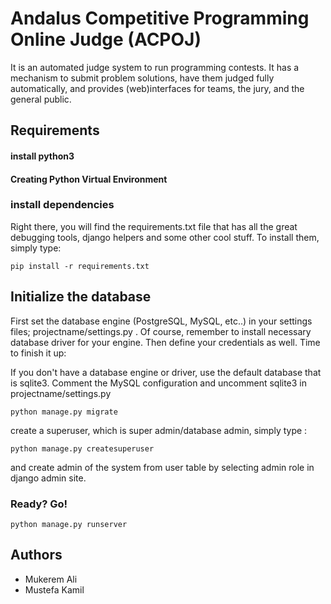 # Andalus Competitive Programming Online Judge (ACPOJ)


It is an automated judge system to run programming contests. It has a mechanism to submit problem solutions, have them judged fully automatically, and provides (web)interfaces for teams, the jury, and the general public.


## Requirements
#### install python3


#### Creating Python Virtual Environment 
### install dependencies
Right there, you will find the requirements.txt file that has all the great debugging tools, django helpers and some other cool stuff. To install them, simply type:

```pip install -r requirements.txt```


## Initialize the database

First set the database engine (PostgreSQL, MySQL, etc..) in your settings files; 
projectname/settings.py . Of course, remember to install necessary database driver for your engine. Then define your credentials as well. Time to finish it up:

If you don't have a database engine or driver, use the default database that is sqlite3. 
Comment the MySQL configuration and uncomment sqlite3 in projectname/settings.py

```python manage.py migrate```

create a superuser, which is super admin/database admin, simply type :

```python manage.py createsuperuser```

and create admin of the system from user table by selecting admin role in django admin site.


### Ready? Go!


```python manage.py runserver```


## Authors


* Mukerem Ali
* Mustefa Kamil
